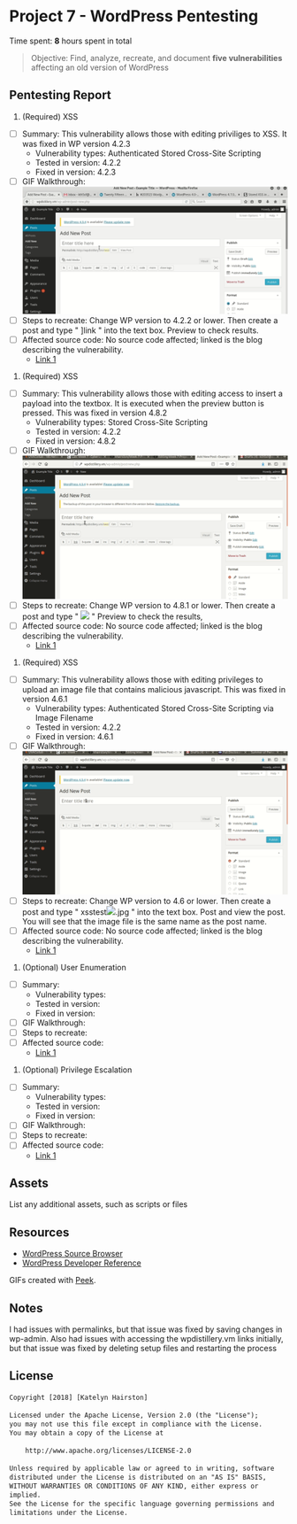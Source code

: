 # Project 7 - WordPress Pentesting

Time spent: **8** hours spent in total

> Objective: Find, analyze, recreate, and document **five vulnerabilities** affecting an old version of WordPress

## Pentesting Report

1. (Required) XSS
  - [ ] Summary: This vulnerability allows those with editing priviliges to XSS. It was fixed in WP version 4.2.3
    - Vulnerability types: Authenticated Stored Cross-Site Scripting 
    - Tested in version: 4.2.2
    - Fixed in version: 4.2.3
  - [ ] GIF Walkthrough: <img src='xss1.gif' title='Authencated Stored Cross-Site Scripting' width='' alt='' />
  - [ ] Steps to recreate: Change WP version to 4.2.2 or lower. Then create a post and type " <a href="[caption code=">]</a><a title=" onmouseover=alert('test')  ">link</a> " into the text box. Preview to check results.
  - [ ] Affected source code: No source code affected; linked is the blog describing the vulnerability.
    - [Link 1](https://klikki.fi/adv/wordpress3.html)
1. (Required) XSS
  - [ ] Summary: This vulnerability allows those with editing access to insert a payload into the textbox. It is executed when the preview button is pressed. This was fixed in version 4.8.2
    - Vulnerability types: Stored Cross-Site Scripting
    - Tested in version: 4.2.2
    - Fixed in version: 4.8.2
  - [ ] GIF Walkthrough:  <img src='xss2.gif' title='Stored Cross-Site Scripting' width='' alt='' />
  - [ ] Steps to recreate: Change WP version to 4.8.1 or lower. Then create a post and type " <img src=1 onerror=alert(1)> " Preview to check the results,
  - [ ] Affected source code: No source code affected; linked is the blog describing the vulnerability.
    - [Link 1](https://blog.sucuri.net/2017/09/stored-cross-site-scripting-vulnerability-in-wordpress-4-8-1.html)
1. (Required)  XSS
  - [ ] Summary: This vulnerability allows those with editing privileges to upload an image file that contains malicious javascript. This was fixed in version 4.6.1
    - Vulnerability types:  Authenticated Stored Cross-Site Scripting via Image Filename
    - Tested in version: 4.2.2
    - Fixed in version: 4.6.1
  - [ ] GIF Walkthrough:  <img src='xss3.gif' title='Authencated Stored Cross-Site Scripting via Image Filename' width='' alt='' />
  - [ ] Steps to recreate: Change WP version to 4.6 or lower. Then create a post and type " xsstest<img src=a onerror=alert(document.cookie)>.jpg " into the text box. Post and view the post. You will see that the image file is the same name as the post name. 
  - [ ] Affected source code: No source code affected; linked is the blog describing the vulnerability.
    - [Link 1](https://sumofpwn.nl/advisory/2016/persistent_cross_site_scripting_vulnerability_in_wordpress_due_to_unsafe_processing_of_file_names.html)
1. (Optional) User Enumeration
  - [ ] Summary: 
    - Vulnerability types:
    - Tested in version:
    - Fixed in version: 
  - [ ] GIF Walkthrough: 
  - [ ] Steps to recreate: 
  - [ ] Affected source code:
    - [Link 1](https://core.trac.wordpress.org/browser/tags/version/src/source_file.php)
1. (Optional) Privilege Escalation
  - [ ] Summary: 
    - Vulnerability types:
    - Tested in version:
    - Fixed in version: 
  - [ ] GIF Walkthrough: 
  - [ ] Steps to recreate: 
  - [ ] Affected source code:
    - [Link 1](https://core.trac.wordpress.org/browser/tags/version/src/source_file.php) 

## Assets

List any additional assets, such as scripts or files

## Resources

- [WordPress Source Browser](https://core.trac.wordpress.org/browser/)
- [WordPress Developer Reference](https://developer.wordpress.org/reference/)

GIFs created with [Peek](https://github.com/phw/peek).

## Notes

I had issues with permalinks, but that issue was fixed by saving changes in wp-admin. 
Also had issues with accessing the wpdistillery.vm links initially, but that issue was fixed by deleting setup files and restarting the process

## License

    Copyright [2018] [Katelyn Hairston]

    Licensed under the Apache License, Version 2.0 (the "License");
    you may not use this file except in compliance with the License.
    You may obtain a copy of the License at

        http://www.apache.org/licenses/LICENSE-2.0

    Unless required by applicable law or agreed to in writing, software
    distributed under the License is distributed on an "AS IS" BASIS,
    WITHOUT WARRANTIES OR CONDITIONS OF ANY KIND, either express or implied.
    See the License for the specific language governing permissions and
    limitations under the License.
